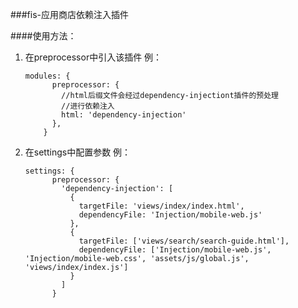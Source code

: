 ###fis-应用商店依赖注入插件

####使用方法：
1. 在preprocessor中引入该插件
	 例：
	 ```
	 modules: {
           preprocessor: {
             //html后缀文件会经过dependency-injectiont插件的预处理
             //进行依赖注入
             html: 'dependency-injection'
           },
         }
     ```
2. 在settings中配置参数
     例：
     ```
     settings: {
           preprocessor: {
             'dependency-injection': [
               {
                 targetFile: 'views/index/index.html',
                 dependencyFile: 'Injection/mobile-web.js'
               },
               {
                 targetFile: ['views/search/search-guide.html'],
                 dependencyFile: ['Injection/mobile-web.js', 'Injection/mobile-web.css', 'assets/js/global.js', 'views/index/index.js']
               }
             ]
           }   
     ```
        